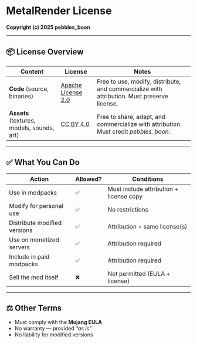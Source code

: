 # MetalRender License  

**Copyright (c) 2025 pebbles_boon**  

---

## 📦 License Overview  

| Content | License | Notes |
|---------|---------|-------|
| **Code** (source, binaries) | [Apache License 2.0](http://www.apache.org/licenses/LICENSE-2.0) | Free to use, modify, distribute, and commercialize with attribution. Must preserve license. |
| **Assets** (textures, models, sounds, art) | [CC BY 4.0](https://creativecommons.org/licenses/by/4.0/) | Free to share, adapt, and commercialize with attribution. Must credit *pebbles_boon*. |

---

## ✅ What You Can Do  

| Action | Allowed? | Conditions |
|--------|----------|------------|
| Use in modpacks | ✅ | Must include attribution + license copy |
| Modify for personal use | ✅ | No restrictions |
| Distribute modified versions | ✅ | Attribution + same license(s) |
| Use on monetized servers | ✅ | Attribution required |
| Include in paid modpacks | ✅ | Attribution required |
| Sell the mod itself | ❌ | Not permitted (EULA + license) |

---

## ⚖️ Other Terms  

- Must comply with the **Mojang EULA**  
- No warranty — provided *“as is”*  
- No liability for modified versions  
